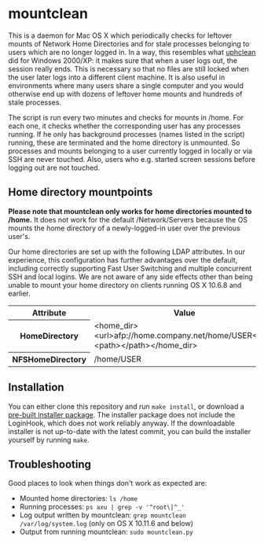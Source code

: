 mountclean
==========

This is a daemon for Mac OS X which periodically checks for leftover mounts of Network Home Directories and for stale processes belonging to users which are no longer logged in. 
In a way, this resembles what [uphclean](https://support.microsoft.com/en-us/kb/837115) did for Windows 2000/XP: it makes sure that when a user logs out, the session really ends. This is necessary so that no files are still locked when the user later logs into a different client machine. It is also useful in environments where many users share a single computer and you would otherwise end up with dozens of leftover home mounts and hundreds of stale processes.

The script is run every two minutes and checks for mounts in /home. For each one, it checks whether the corresponding user has any processes running. If he only has background processes (names listed in the script) running, these are terminated and the home directory is unmounted.
So processes and mounts belonging to a user currently logged in locally or via SSH are never touched. Also, users who e.g. started screen sessions before logging out are not touched.

Home directory mountpoints
--------------------------

__Please note that mountclean only works for home directories mounted to /home.__
It does not work for the default /Network/Servers because the OS mounts the home directory of a newly-logged-in user over the previous user's.

Our home directories are set up with the following LDAP attributes.
In our experience, this configuration has further advantages over the default, including correctly supporting Fast User Switching and multiple concurrent SSH and local logins.
We are not aware of any side effects other than being unable to mount your home directory on clients running OS X 10.6.8 and earlier.

<table>
	<tr><th>Attribute</th><th>Value</th></tr>
	<tr><th>HomeDirectory</th> <td>&lt;home_dir&gt;&lt;url&gt;afp://home.company.net/home/USER&lt;/url&gt;&lt;path&gt;&lt;/path&gt;&lt;/home_dir&gt;
	</td></tr>
	<tr><th>NFSHomeDirectory</th><td>/home/USER</td></tr>
</table>

Installation
------------
You can either clone this repository and run `make install`, or download a [pre-built installer package](https://github.com/mkuron/mountclean-osx/releases). The installer package does not include the LoginHook, which does not work reliably anyway. If the downloadable installer is not up-to-date with the latest commit, you can build the installer yourself by running `make`.

Troubleshooting
---------------
Good places to look when things don't work as expected are:
- Mounted home directories: `ls /home`
- Running processes: `ps axu | grep -v '^root\|^_'`
- Log output written by mountclean: `grep mountclean /var/log/system.log` (only on OS X 10.11.6 and below)
- Output from running mountclean: `sudo mountclean.py`
